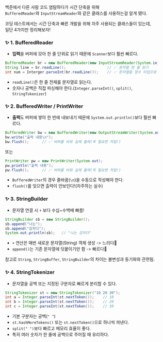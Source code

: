 백준에서 다른 사람 코드 염탐하다가 시간 단축을 위해  
`BufferedReader`와 `InputStreamReader`와 같은 클래스를 사용하는걸 알게 됐다.  

코딩 테스트에서는 시간 단축과 빠른 개발을 위해 자주 사용되는 클래스들이 있는데,  
일단 4가지만 정리해보자!  

### ✨ 1. BufferedReader
- **입력**을 버퍼에 모아 한 줄 단위로 읽기 때문에 `Scanner`보다 훨씬 빠르다.
```java
BufferedReader br = new BufferedReader(new InputStreamReader(System.in));
String line = br.readLine();                   // ✅ 문자열 한 줄 읽기
int num = Interger.parseInt(br.readLine());    // ✅ 문자열을 정수 타입으로 파싱 후 변수 저장
```
- `readLine()`은 한 줄 전체를 문자열로 읽는다.
- 숫자나 공백은 직접 파싱해야 한다.(`Integer.parseInt()`, `split()`, `StringTokenizer`)

### ✨ 2. BufferedWriter / PrintWriter
- **출력**도 버퍼에 쌓아 한 번에 내보내기 때문에 `System.out.println()`보다 훨씬 빠르다.
```java
BufferedWriter bw = new BufferedWriter(new OutputStreamWriter(System.out));
bw.write("출력 내용\n");
bw.flush();      // ✅ 버퍼를 비워 실제 출력(꼭 필요한 작업!)
```
또는
```java
PrintWriter pw = new PrintWriter(System.out);
pw.println("출력 내용");
pw.flush();      // ✅ 버퍼를 비워 실제 출력(꼭 필요한 작업!)
```
- `BufferedWriter`의 경우 줄바꿈(`\n`)을 수동으로 작성해야 한다.
- `flush()`를 잊으면 출력이 안보인다!(자주하는 실수)

### ✨ 3. StringBuilder
- 문자열 연결 시 `+` 보다 수십~수백배 빠름!
```java
StringBuilder sb = new StringBuilder();
sb.append("나는");
sb.append("감자다");
System.out.println(sb);   // "나는 감자다"
```
- `+` 연산은 매번 새로운 문자열(String) 객체 생성 -> 느리다🐢
- `append()`는 기존 문자열에 덧붙이기만 함 -> 빠르다🐰

참고로 `String`, `StringBuffer`, `StringBuilder`의 차이는 불변성과 동기화와 관련됨.

### ✨ 4. StringTokenizer
- 문자열을 공백 또는 지정된 구분자로 빠르게 분리할 수 있다.
```java
StringTokenizer st = new StringTokenizer("10 20 30");
int a = Integer.parseInt(st.nextToken());    // 10
int b = Integer.parseInt(st.nextToken());    // 20
int c = Integer.parseInt(st.nextToken());    // 30
```
- 기본 구분자는 공백(`" "`)
- `st.hashMoreTokens()` 또는 `st.nextToken()`으로 하나씩 꺼낸다.
- `split(" ")`보다 빠르고 메모리 효율이 좋다.
- 특히 여러 숫자가 한 줄에 공백으로 주어질 때 유리하다.
